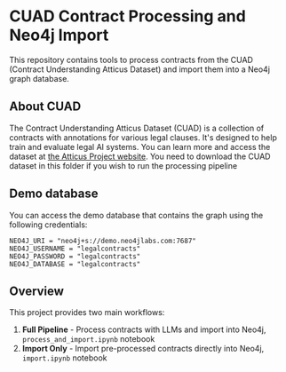 # CUAD Contract Processing and Neo4j Import

This repository contains tools to process contracts from the CUAD (Contract Understanding Atticus Dataset) and import them into a Neo4j graph database.

## About CUAD

The Contract Understanding Atticus Dataset (CUAD) is a collection of contracts with annotations for various legal clauses.
It's designed to help train and evaluate legal AI systems.
You can learn more and access the dataset at [the Atticus Project website](https://www.atticusprojectai.org/cuad).
You need to download the CUAD dataset in this folder if you wish to run the processing pipeline

## Demo database

You can access the demo database that contains the graph using the following credentials:

```
NEO4J_URI = "neo4j+s://demo.neo4jlabs.com:7687"
NEO4J_USERNAME = "legalcontracts"
NEO4J_PASSWORD = "legalcontracts"
NEO4J_DATABASE = "legalcontracts"
```


## Overview

This project provides two main workflows:

1. **Full Pipeline** - Process contracts with LLMs and import into Neo4j, `process_and_import.ipynb` notebook
2. **Import Only** - Import pre-processed contracts directly into Neo4j, `import.ipynb` notebook